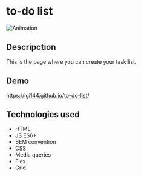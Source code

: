 # to-do list

![Animation](https://github.com/igi144/to-do-list/assets/119010431/0552dfad-7f6c-47ac-926c-74bb2331c2ee)

## Descripction
This is the page where you can create your task list.

## Demo
https://igi144.github.io/to-do-list/


## Technologies used
- HTML
- JS ES6+
- BEM convention
- CSS
- Media queries
- Flex
- Grid

